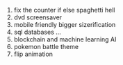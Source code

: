 1) fix the counter if else spaghetti hell
2) dvd screensaver
3) mobile friendly bigger sizerification
4) sql databases
...
69) blockchain and machine learning AI
420) pokemon battle theme
5) flip animation
